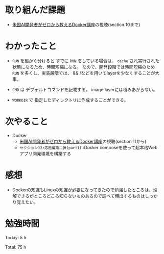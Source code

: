 # 取り組んだ課題
* [米国AI開発者がゼロから教えるDocker講座](https://www.udemy.com/course/aidocker/)の視聴(section 10まで)
 

# わかったこと
* `RUN` を細かく分けると すでに `RUN` をしている場合は、 `cache` され実行された状態になるため、時間短縮になる。
なので、開発段階では時間短縮のため `RUN` を多くし、実装段階では、 && /などを用いてlayerを少なくすることが大事。

* `CMD` は デフォルトコマンドを記載する。 image layerには積みあがらない。
* `WORKDIR` で 指定したディレクトリに作成することができる。
  
# 次やること
* Docker 
  * [米国AI開発者がゼロから教えるDocker講座](https://www.udemy.com/course/aidocker/)の視聴(section 11から)
  * `セクション13:応用編第二弾(part1)` :Docker composeを使って超本格Webアプリ開発環境を構築する

# 感想
* Dockerの知識もLinuxの知識が必要になってきたので勉強したところは、理解できるがところどころ知らないものあるので調べて頻出するものはしっかり覚えたい。
# 勉強時間
Today: 5 h

Total: 75 h
